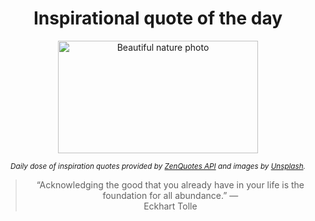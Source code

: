 
<div align="center">

# Inspirational quote of the day

<img src="./data/photo.jpeg" alt="Beautiful nature photo" width="320" height="180">

<sub><i>Daily dose of inspiration quotes provided by [ZenQuotes API](https://zenquotes.io/) and images by [Unsplash](https://unsplash.com/).</i></sub>


<blockquote>&ldquo;Acknowledging the good that you already have in your life is the foundation for all abundance.&rdquo; &mdash; <footer>Eckhart Tolle</footer></blockquote>

</div>
